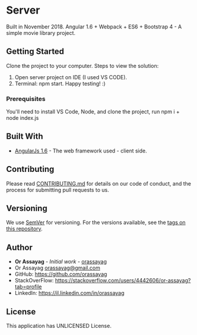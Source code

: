 # Server

Built in November 2018. Angular 1.6 + Webpack + ES6 + Bootstrap 4 - A simple movie library project.

## Getting Started

Clone the project to your computer.
Steps to view the solution:
1. Open server project on IDE (I used VS CODE).
2. Terminal: npm start.
Happy testing! :)

### Prerequisites

You'll need to install VS Code, Node, and clone the project, run npm i + node index.js

## Built With

* [AngularJs 1.6](https://code.angularjs.org/1.6.10/docs/guide) - The web framework used - client side.

## Contributing

Please read [CONTRIBUTING.md](https://gist.github.com/PurpleBooth/b24679402957c63ec426) for details on our code of conduct, and the process for submitting pull requests to us.

## Versioning

We use [SemVer](http://semver.org/) for versioning. For the versions available, see the [tags on this repository](https://github.com/your/project/tags).

## Author

* **Or Assayag** - *Initial work* - [orassayag](https://github.com/orassayag)
* Or Assayag <orassayag@gmail.com>
* GitHub: https://github.com/orassayag
* StackOverFlow: https://stackoverflow.com/users/4442606/or-assayag?tab=profile
* LinkedIn: https://il.linkedin.com/in/orassayag

## License

This application has UNLICENSED License.